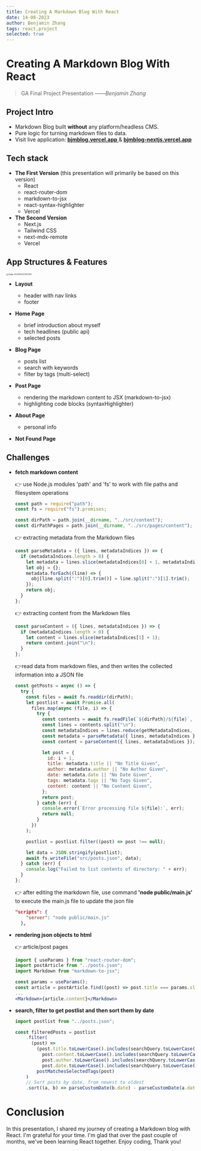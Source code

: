 ```yaml
---
title: Creating A Markdown Blog With React
date: 14-08-2023
author: Benjamin Zhang
tags: react,project
selected: true
---
```




# Creating A Markdown Blog With React

> GA Final Project Presentation		                                                                                                                            ——*Benjamin Zhang*



## Project Intro

- Markdown Blog built **without** any platform/headless CMS.
- Pure logic for turning markdown files to data.
- Visit live application: [**bjmblog.vercel.app** ](https://bjmblog.vercel.app/) &  [**bjmblog-nextjs.vercel.app**]()



## Tech stack

- **The First Version** (this presentation will primarily be based on this version) 
  - React
  - react-router-dom
  - markdown-to-jsx
  - react-syntax-highlighter
  - Vercel
- **The Second Version**
  - Next.js
  - Tailwind CSS
  - next-mdx-remote
  - Vercel



## App Structures & Features

<img src="\assets\image-20230814223937565.png" alt="image-20230814223937565" style="zoom: 33%;" />

- **Layout**
  - header with nav links
  - footer

- **Home Page**
  - brief introduction about myself
  - tech headlines (public api)
  - selected posts
- **Blog Page**
  - posts list
  - search with keywords
  - filter by tags (multi-select)
- **Post Page**
  - rendering the markdown content to JSX (markdown-to-jsx)
  - highlighting code blocks (syntaxHighlighter)
- **About Page**
  - personal info
- **Not Found Page**



## Challenges

- **fetch markdown content**
  
  👉 use Node.js modules 'path' and 'fs' to work with file paths and filesystem operations

  ```jsx
  const path = require("path");
  const fs = require("fs").promises;
  
  const dirPath = path.join(__dirname, "../src/content"); 
  const dirPathPages = path.join(__dirname, "../src/pages/content");
  ```
  
  👉 extracting metadata from the Markdown files
  
  ```jsx
  const parseMetadata = ({ lines, metadataIndices }) => {
    if (metadataIndices.length > 0) {
      let metadata = lines.slice(metadataIndices[0] + 1, metadataIndices[1]);
      let obj = {};
      metadata.forEach((line) => {
        obj[line.split(":")[0].trim()] = line.split(":")[1].trim();
      });
      return obj; 
    }
  };
  ```
  
  👉 extracting content from the Markdown files
  
  ```jsx
  const parseContent = ({ lines, metadataIndices }) => {
    if (metadataIndices.length > 0) {
      let content = lines.slice(metadataIndices[1] + 1);
      return content.join("\n");
    }
  };
  ```
  
  👉read data from markdown files, and then writes the collected information into a JSON file
  
  ```jsx
  const getPosts = async () => {
    try {
      const files = await fs.readdir(dirPath);
      let postlist = await Promise.all(
        files.map(async (file, i) => {
          try {
            const contents = await fs.readFile(`${dirPath}/${file}`, "utf8");
            const lines = contents.split("\n");
            const metadataIndices = lines.reduce(getMetadataIndices, []);
            const metadata = parseMetadata({ lines, metadataIndices });
            const content = parseContent({ lines, metadataIndices });
  
            let post = {
              id: i + 1,
              title: metadata.title || "No Title Given",
              author: metadata.author || "No Author Given",
              date: metadata.date || "No Date Given",
              tags: metadata.tags || "No Tags Given",
              content: content || "No Content Given",
            };
            return post;
          } catch (err) {
            console.error(`Error processing file ${file}:`, err);
            return null;
          }
        })
      );
  
      postlist = postlist.filter((post) => post !== null);
  
      let data = JSON.stringify(postlist);
      await fs.writeFile("src/posts.json", data);
    } catch (err) {
      console.log("Failed to list contents of directory: " + err);
    }
  };
  ```
  
  👉 after editing the markdown file, use command **'node public/main.js'** to execute the main.js file to update the json file
  
  ```json
  "scripts": {
      "server": "node public/main.js"
    },
  ```
  
- **rendering json objects to html**

  👉 article/post pages

  ```jsx
  import { useParams } from "react-router-dom";
  import postArticle from "../posts.json";
  import Markdown from "markdown-to-jsx";
  
  const params = useParams();
  const article = postArticle.find((post) => post.title === params.slug);
  ...
  <Markdown>{article.content}</Markdown>
  ```

- **search, filter to get postlist and then sort them by date**

  ```jsx
  import postlist from "../posts.json";
  
  const filteredPosts = postlist
      .filter(
        (post) =>
          (post.title.toLowerCase().includes(searchQuery.toLowerCase()) ||
            post.content.toLowerCase().includes(searchQuery.toLowerCase()) ||
            post.author.toLowerCase().includes(searchQuery.toLowerCase()) ||
            post.date.toLowerCase().includes(searchQuery.toLowerCase())) &&
          postMatchesSelectedTags(post)
      )
      // Sort posts by date, from newest to oldest
      .sort((a, b) => parseCustomDate(b.date) - parseCustomDate(a.date));
  ```

  

# Conclusion

In this presentation, I shared my journey of creating a Markdown blog with React. I'm grateful for your time. I'm glad that over the past couple of months, we've been learning React together. Enjoy coding, Thank you!
